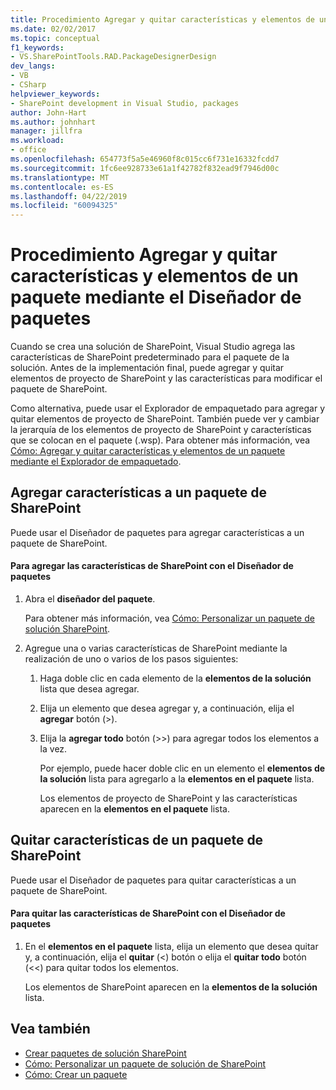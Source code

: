 ```yaml
---
title: Procedimiento Agregar y quitar características y elementos de un paquete mediante el Diseñador de paquetes | Documentos de Microsoft
ms.date: 02/02/2017
ms.topic: conceptual
f1_keywords:
- VS.SharePointTools.RAD.PackageDesignerDesign
dev_langs:
- VB
- CSharp
helpviewer_keywords:
- SharePoint development in Visual Studio, packages
author: John-Hart
ms.author: johnhart
manager: jillfra
ms.workload:
- office
ms.openlocfilehash: 654773f5a5e46960f8c015cc6f731e16332fcdd7
ms.sourcegitcommit: 1fc6ee928733e61a1f42782f832ead9f7946d00c
ms.translationtype: MT
ms.contentlocale: es-ES
ms.lasthandoff: 04/22/2019
ms.locfileid: "60094325"
---
```

# <a name="how-to-add-and-remove-features-and-items-to-a-package-by-using-the-package-designer"></a>Procedimiento Agregar y quitar características y elementos de un paquete mediante el Diseñador de paquetes
  Cuando se crea una solución de SharePoint, Visual Studio agrega las características de SharePoint predeterminado para el paquete de la solución. Antes de la implementación final, puede agregar y quitar elementos de proyecto de SharePoint y las características para modificar el paquete de SharePoint.

 Como alternativa, puede usar el Explorador de empaquetado para agregar y quitar elementos de proyecto de SharePoint. También puede ver y cambiar la jerarquía de los elementos de proyecto de SharePoint y características que se colocan en el paquete (.wsp). Para obtener más información, vea [Cómo: Agregar y quitar características y elementos de un paquete mediante el Explorador de empaquetado](../sharepoint/how-to-add-and-remove-features-and-items-to-a-package-by-using-the-packaging-explorer.md).

## <a name="add-features-to-a-sharepoint-package"></a>Agregar características a un paquete de SharePoint
 Puede usar el Diseñador de paquetes para agregar características a un paquete de SharePoint.

#### <a name="to-add-sharepoint-features-with-the-package-designer"></a>Para agregar las características de SharePoint con el Diseñador de paquetes

1. Abra el **diseñador del paquete**.

    Para obtener más información, vea [Cómo: Personalizar un paquete de solución SharePoint](../sharepoint/how-to-customize-a-sharepoint-solution-package.md).

2. Agregue una o varias características de SharePoint mediante la realización de uno o varios de los pasos siguientes:

   1. Haga doble clic en cada elemento de la **elementos de la solución** lista que desea agregar.

   2. Elija un elemento que desea agregar y, a continuación, elija el **agregar** botón (>).

   3. Elija la **agregar todo** botón (>>) para agregar todos los elementos a la vez.

      Por ejemplo, puede hacer doble clic en un elemento el **elementos de la solución** lista para agregarlo a la **elementos en el paquete** lista.

      Los elementos de proyecto de SharePoint y las características aparecen en la **elementos en el paquete** lista.

## <a name="remove-features-from-a-sharepoint-package"></a>Quitar características de un paquete de SharePoint
 Puede usar el Diseñador de paquetes para quitar características a un paquete de SharePoint.

#### <a name="to-remove-sharepoint-features-with-the-package-designer"></a>Para quitar las características de SharePoint con el Diseñador de paquetes

1. En el **elementos en el paquete** lista, elija un elemento que desea quitar y, a continuación, elija el **quitar** (<) botón o elija el **quitar todo** botón (<<) para quitar todos los elementos.

     Los elementos de SharePoint aparecen en la **elementos de la solución** lista.

## <a name="see-also"></a>Vea también
- [Crear paquetes de solución SharePoint](../sharepoint/creating-sharepoint-solution-packages.md)
- [Cómo: Personalizar un paquete de solución de SharePoint](../sharepoint/how-to-customize-a-sharepoint-solution-package.md)
- [Cómo: Crear un paquete](https://msdn.microsoft.com/b24be45c-e91d-49bb-afb0-7b265404214b)
